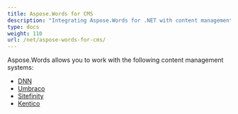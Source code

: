 ```yaml
---
title: Aspose.Words for CMS
description: "Integrating Aspose.Words for .NET with content management systems."
type: docs
weight: 110
url: /net/aspose-words-for-cms/
---
```


Aspose.Words allows you to work with the following content management systems:

- [DNN](/words/net/aspose-words-net-for-dnn/)
- [Umbraco](/words/net/aspose-words-net-for-umbraco/)
- [Sitefinity](/words/net/aspose-words-net-for-sitefinity/)
- [Kentico](/words/net/aspose-words-net-for-kentico/)

